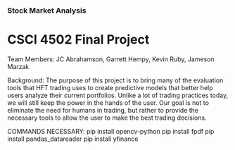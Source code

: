### Stock Market Analysis

# CSCI 4502 Final Project

Team Members: JC Abrahamson, Garrett Hempy, Kevin Ruby, Jameson Marzak

Background: The purpose of this project is to bring many of the evaluation tools that HFT trading uses to create predictive models that better help users analyze their current portfolios. Unlike a lot of trading practices today, we will still keep the power in the hands of the user. Our goal is not to eliminate the need for humans in trading, but rather to provide the necessary tools to allow the user to make the best trading decisions.

COMMANDS NECESSARY:
pip install opencv-python
pip install fpdf
pip install pandas_datareader
pip install yfinance
